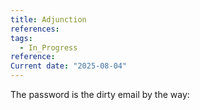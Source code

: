 ```yaml
---
title: Adjunction
references: 
tags:
  - In_Progress
reference: 
Current date: "2025-08-04"
---
```


The password is the dirty email by the way: 

